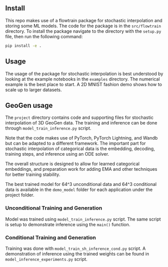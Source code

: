 ## Install

This repo makes use of a flowtrain package for stochastic interpolation and storing some ML models. The code for the package is in the `src/flowtrain` directory. To install the package navigate to the directory with the `setup.py` file, then run the following command:

```bash
pip install -e .
```

## Usage

The usage of the package for stochastic interpolation is best understood by looking at the example notebooks in the `examples` directory. The numerical example is the best place to start. A 2D MNIST fashion demo shows how to scale up to larger datasets.

## GeoGen usage

The `project` directory contains code and supporting files for stochastic interpolation of 3D GeoGen data. The training and inference can be done through `model_train_inference.py` script.

Note that the code makes use of PyTorch, PyTorch Lightning, and Wandb but can be adapted to a different framework. The important part for stochastic interpolation of categorical data is the embedding, decoding, training steps, and inference using an ODE solver.

The overall structure is designed to allow for learned categorical embeddings, and preparation work for adding EMA and other techniques for better training stability.

The best trained model for 64^3 unconditional data and 64^3 conditional data is available in the `demo_model` folder for each application under the project folder.

### Unconditional Training and Generation
Model was trained using `model_train_inference.py` script. 
The same script is setup to demonstrate inference using the `main()` function. 

### Conditional Training and Generation
Training was done with `model_train_sh_inference_cond.py` script.
A demonstration of inference using the trained weights can be found in `model_inference_experiments.py` script.

```bash

